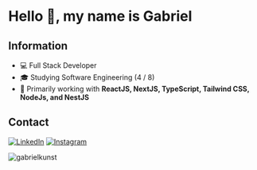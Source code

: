 # Hello 👋, my name is Gabriel

## Information
- 💻 Full Stack Developer
- 🎓 Studying Software Engineering (4 / 8)
- 💬 Primarily working with **ReactJS, NextJS, TypeScript, Tailwind CSS, NodeJs, and NestJS**

## Contact

<a href="https://www.linkedin.com/in/gabriel-kunst/">![LinkedIn](https://img.shields.io/badge/-LinkedIn-%230077B5?style=for-the-badge&logo=linkedin&logoColor=white)</a>
<a href="https://www.instagram.com/gabriel_kunstz/">![Instagram](https://img.shields.io/badge/-Instagram-%23E4405F?style=for-the-badge&logo=instagram&logoColor=white)</a>

<p align="left"> <img src="https://komarev.com/ghpvc/?username=gabrielkunst&label=Profile%20views&color=006eb3&style=flat" alt="gabrielkunst" /> </p>
